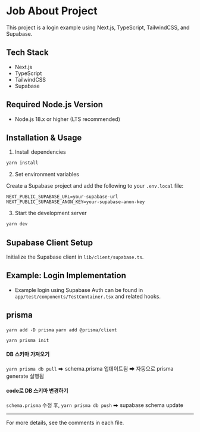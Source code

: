 # Job About Project

This project is a login example using Next.js, TypeScript, TailwindCSS, and Supabase.

## Tech Stack

- Next.js
- TypeScript
- TailwindCSS
- Supabase

## Required Node.js Version

- Node.js 18.x or higher (LTS recommended)

## Installation & Usage

1. Install dependencies

```bash
yarn install
```

2. Set environment variables

Create a Supabase project and add the following to your `.env.local` file:

```
NEXT_PUBLIC_SUPABASE_URL=your-supabase-url
NEXT_PUBLIC_SUPABASE_ANON_KEY=your-supabase-anon-key
```

3. Start the development server

```bash
yarn dev
```

## Supabase Client Setup

Initialize the Supabase client in `lib/client/supabase.ts`.

## Example: Login Implementation

- Example login using Supabase Auth can be found in `app/test/components/TestContainer.tsx` and related hooks.

## prisma

`yarn add -D prisma`
`yarn add @prisma/client`

`yarn prisma init`

#### DB 스키마 가져오기

`yarn prisma db pull`
⮕ schema.prisma 업데이트됨
⮕ 자동으로 prisma generate 실행됨

#### code로 DB 스키마 변경하기

`schema.prisma` 수정 후, `yarn prisma db push`
⮕ supabase schema update

---

For more details, see the comments in each file.
